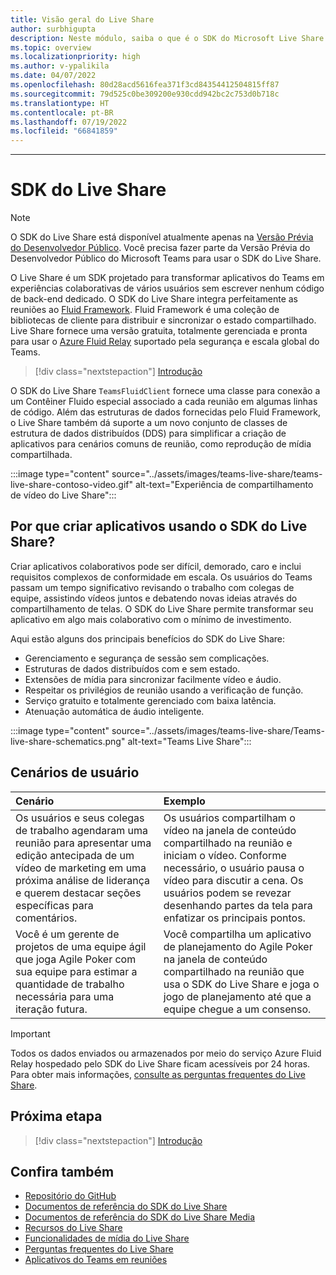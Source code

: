 ```yaml
---
title: Visão geral do Live Share
author: surbhigupta
description: Neste módulo, saiba o que é o SDK do Microsoft Live Share e seus cenários de usuário.
ms.topic: overview
ms.localizationpriority: high
ms.author: v-ypalikila
ms.date: 04/07/2022
ms.openlocfilehash: 80d28acd5616fea371f3cd84354412504815ff87
ms.sourcegitcommit: 79d525c0be309200e930cdd942bc2c753d0b718c
ms.translationtype: HT
ms.contentlocale: pt-BR
ms.lasthandoff: 07/19/2022
ms.locfileid: "66841859"
---
```

---

# <a name="live-share-sdk"></a>SDK do Live Share

> [!Note]
> O SDK do Live Share está disponível atualmente apenas na [Versão Prévia do Desenvolvedor Público](../resources/dev-preview/developer-preview-intro.md). Você precisa fazer parte da Versão Prévia do Desenvolvedor Público do Microsoft Teams para usar o SDK do Live Share.

O Live Share é um SDK projetado para transformar aplicativos do Teams em experiências colaborativas de vários usuários sem escrever nenhum código de back-end dedicado. O SDK do Live Share integra perfeitamente as reuniões ao [Fluid Framework](https://fluidframework.com/). Fluid Framework é uma coleção de bibliotecas de cliente para distribuir e sincronizar o estado compartilhado. Live Share fornece uma versão gratuita, totalmente gerenciada e pronta para usar o [Azure Fluid Relay](/azure/azure-fluid-relay/) suportado pela segurança e escala global do Teams.

> [!div class="nextstepaction"]
> [Introdução](teams-live-share-quick-start.md)

O SDK do Live Share `TeamsFluidClient` fornece uma classe para conexão a um Contêiner Fluido especial associado a cada reunião em algumas linhas de código. Além das estruturas de dados fornecidas pelo Fluid Framework, o Live Share também dá suporte a um novo conjunto de classes de estrutura de dados distribuídos (DDS) para simplificar a criação de aplicativos para cenários comuns de reunião, como reprodução de mídia compartilhada.

:::image type="content" source="../assets/images/teams-live-share/teams-live-share-contoso-video.gif" alt-text="Experiência de compartilhamento de vídeo do Live Share":::

## <a name="why-build-apps-using-the-live-share-sdk"></a>Por que criar aplicativos usando o SDK do Live Share?

Criar aplicativos colaborativos pode ser difícil, demorado, caro e inclui requisitos complexos de conformidade em escala. Os usuários do Teams passam um tempo significativo revisando o trabalho com colegas de equipe, assistindo vídeos juntos e debatendo novas ideias através do compartilhamento de telas. O SDK do Live Share permite transformar seu aplicativo em algo mais colaborativo com o mínimo de investimento.

Aqui estão alguns dos principais benefícios do SDK do Live Share:

* Gerenciamento e segurança de sessão sem complicações.
* Estruturas de dados distribuídos com e sem estado.
* Extensões de mídia para sincronizar facilmente vídeo e áudio.
* Respeitar os privilégios de reunião usando a verificação de função.
* Serviço gratuito e totalmente gerenciado com baixa latência.
* Atenuação automática de áudio inteligente.

:::image type="content" source="../assets/images/teams-live-share/Teams-live-share-schematics.png" alt-text="Teams Live Share":::

## <a name="user-scenarios"></a>Cenários de usuário

|Cenário|Exemplo|
| :------- | :--------------------- |
| Os usuários e seus colegas de trabalho agendaram uma reunião para apresentar uma edição antecipada de um vídeo de marketing em uma próxima análise de liderança e querem destacar seções específicas para comentários. | Os usuários compartilham o vídeo na janela de conteúdo compartilhado na reunião e iniciam o vídeo. Conforme necessário, o usuário pausa o vídeo para discutir a cena. Os usuários podem se revezar desenhando partes da tela para enfatizar os principais pontos.|
| Você é um gerente de projetos de uma equipe ágil que joga Agile Poker com sua equipe para estimar a quantidade de trabalho necessária para uma iteração futura.| Você compartilha um aplicativo de planejamento do Agile Poker na janela de conteúdo compartilhado na reunião que usa o SDK do Live Share e joga o jogo de planejamento até que a equipe chegue a um consenso.|

> [!IMPORTANT]
> Todos os dados enviados ou armazenados por meio do serviço Azure Fluid Relay hospedado pelo SDK do Live Share ficam acessíveis por 24 horas. Para obter mais informações, [consulte as perguntas frequentes do Live Share](teams-live-share-faq.md).

## <a name="next-step"></a>Próxima etapa

> [!div class="nextstepaction"]
> [Introdução](teams-live-share-quick-start.md)

## <a name="see-also"></a>Confira também

* [Repositório do GitHub](https://github.com/microsoft/live-share-sdk)
* [Documentos de referência do SDK do Live Share](/javascript/api/@microsoft/live-share/)
* [Documentos de referência do SDK do Live Share Media](/javascript/api/@microsoft/live-share-media/)
* [Recursos do Live Share ](teams-live-share-capabilities.md)
* [Funcionalidades de mídia do Live Share](teams-live-share-media-capabilities.md)
* [Perguntas frequentes do Live Share](teams-live-share-faq.md)
* [Aplicativos do Teams em reuniões](teams-apps-in-meetings.md)
